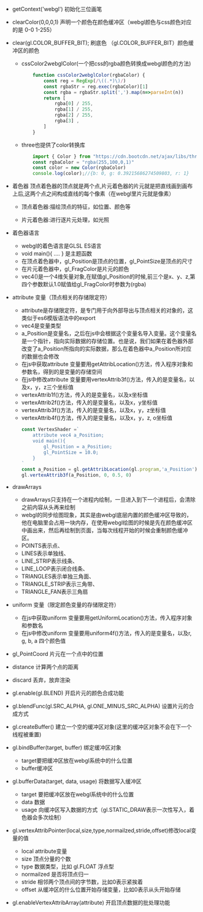 - getContext('webgl') 初始化三位画笔
- clearColor(0,0,0,1) 声明一个颜色在颜色缓冲区（webgl颜色与css颜色对应的是 0-0 1-255）
- clear(gl.COLOR_BUFFER_BIT); 刷底色 （gl.COLOR_BUFFER_BIT）颜色缓冲区的颜色
  - cssColor2webglColor(一个把css的rgba颜色转换成webgl颜色的方法)
      ``` js
          function cssColor2webglColor(rgbaColor) {
              const reg = RegExp(/\((.*)\)/)
              const rgbaStr = reg.exec(rgbaColor)[1]
              const rgba = rgbaStr.split(',').map(n=>parseInt(n))
              return [
                  rgba[0] / 255,
                  rgba[1] / 255,
                  rgba[2] / 255,
                  rgba[3] ,
              ]
          }
      ```
  - three也提供了color转换库
    ```js
        import { Color } from "https://cdn.bootcdn.net/ajax/libs/three.js/r126/three.module.js"
        const rgbaColor = "rgba(255,100,0,1)"
        const color = new Color(rgbaColor)
        console.log(color);//{b: 0, g: 0.39215686274509803, r: 1}
    ```
- 着色器
    顶点着色器的顶点就是两个点,片元着色器的片元就是把直线画到画布上后,这两个点之间构成直线的每个像素（在webgl里片元就是像素）
  - 顶点着色器:描绘顶点的特征，如位置、颜色等
    
  - 片元着色器:进行逐片元处理，如光照
 
- 着色器语言
   - webgl的着色语言是GLSL ES语言
   - void main(){ .... } 是主题函数
   - 在顶点着色器中，gl_Position是顶点的位置，gl_PointSize是顶点的尺寸
   - 在片元着色器中，gl_FragColor是片元的颜色
   - vec4()是一个4维矢量对象,在赋值gl_Position的时候,前三个是x、y、z,第四个参数默认1.0赋值给gl_FragColor时参数为(rgba)

- attribute 变量（顶点相关的存储限定符）
  - attribute是存储限定符，是专门用于向外部导出与顶点相关的对象的，这类似于es6模版语法中的export
  - vec4是变量类型
  - a_Position是变量名，之后在js中会根据这个变量名导入变量。这个变量名是一个指针，指向实际数据的存储位置。也是说，我们如果在着色器外部改变了a_Position所指向的实际数据，那么在着色器中a_Position所对应的数据也会修改
  - 在js中获取attribute 变量要用getAttribLocation()方法，传入程序对象和参数名，得到的是变量的存储空间
  - 在js中修改attribute 变量要用vertexAttrib3f()方法，传入的是变量名，以及x，y，z三个坐标值
  - vertexAttrib1f()方法，传入的是变量名，以及x坐标值
  - vertexAttrib2f()方法，传入的是变量名，以及x，y坐标值
  - vertexAttrib3f()方法，传入的是变量名，以及x，y，z坐标值
  - vertexAttrib4f()方法，传入的是变量名，以及x，y，z, o坐标值
    ```js
    const VertexShader =`
        attribute vec4 a_Position;
        void main(){
            gl_Position = a_Position;
            gl_PointSize = 10.0;
        }
    `
    const a_Position = gl.getAttribLocation(gl.program,'a_Position')
    gl.vertexAttrib3f(a_Position, 0, 0.5, 0)
    ```

- drawArrays
  - drawArrays只支持在一个进程内绘制，一旦进入到下一个进程后，会清除之前内容从头再来绘制
  - webgl的同步绘图现象，其实是由webgl底层内置的颜色缓冲区导致的，他在电脑里会占用一块内存，在使用webgl绘图的时候是先在颜色缓冲区中画出来，然后再绘制到页面，当每次线程开始的时候会重制颜色缓冲区。
  - POINTS表示点、
  - LINES表示单独线、
  - LINE_STRIP表示线条、
  - LINE_LOOP表示闭合线条、
  - TRIANGLES表示单独三角面、
  - TRIANGLE_STRIP表示三角带、
  - TRIANGLE_FAN表示三角扇
   
- uniform 变量（限定颜色变量的存储限定符）
  - 在js中获取uniform 变量要用getUniformLocation()方法，传入程序对象和参数名
  - 在js中修改uniform 变量要用uniform4f()方法，传入的是变量名，以及r, g, b, a 四个颜色值

- gl_PointCoord 片元在一个点中的位置
- distance 计算两个点的距离
- discard 丢弃，放弃渲染
- gl.enable(gl.BLEND) 开启片元的颜色合成功能
- gl.blendFunc(gl.SRC_ALPHA, gl.ONE_MINUS_SRC_ALPHA)  设置片元的合成方式
- gl.createBuffer() 建立一个空的缓冲区对象(这里的缓冲区对象不会在下一个线程被重置)
- gl.bindBuffer(target, buffer) 绑定缓冲区对象
  - target要把缓冲区放在webgl系统中的什么位置
  - buffer缓冲区

- gl.bufferData(target, data, usage) 将数据写入缓冲区
  - target 要把缓冲区放在webgl系统中的什么位置
  - data 数据
  - usage 向缓冲区写入数据的方式（gl.STATIC_DRAW表示一次性写入，着色器会多次绘制）
- gl.vertexAttribPointer(local,size,type,normailzed,stride,offset)修改local变量的值
  - local attribute变量
  - size 顶点分量的个数
  - type 数据类型，比如 gl.FLOAT 浮点型
  - normailzed 是否将顶点归一
  - stride 相邻两个顶点间的字节数，比如0表示紧挨着
  - offset 从缓冲区的什么位置开始存储变量，比如0表示从头开始存储
- gl.enableVertexAttribArray(attribute) 开启顶点数据的批处理功能